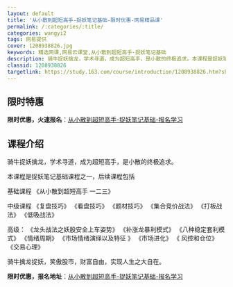 ```yaml
---
layout: default
title: '从小散到超短高手-捉妖笔记基础-限时优惠-网易精品课'
permalink: /:categories/:title/
categories: wangyi2
tags: 网易提供
cover: 1208938826.jpg
keywords: 精选网课,网易云课堂,从小散到超短高手-捉妖笔记基础
description: 骑牛捉妖擒龙，学术寻道，成为超短高手，是小散的终极追求。本课程是捉妖笔记基础课程之一，后续课程包括基础课程《从小散到超短
classid: 1208938826
targetlink: https://study.163.com/course/introduction/1208938826.htm?share=1&shareId=1025206652&utm_campaign=share&utm_medium=iphoneShare&utm_source=&utm_u=1025206652
---
```


## 限时特惠

**限时优惠，火速报名**：[从小散到超短高手-捉妖笔记基础-报名学习](https://study.163.com/course/introduction/1208938826.htm?share=1&shareId=1025206652&utm_campaign=share&utm_medium=iphoneShare&utm_source=&utm_u=1025206652)

## 课程介绍

骑牛捉妖擒龙，学术寻道，成为超短高手，是小散的终极追求。

本课程是捉妖笔记基础课程之一，后续课程包括

基础课程      《从小散到超短高手 一二三》  

中级课程    《复盘技巧》    《看盘技巧》   《题材技巧》    《集合竞价战法》   《打板战法》   《低吸战法》  

高级：        《龙头战法之妖股安全上车姿势》    《补涨龙暴利模式》     《八种稳定套利模式》   《情绪周期》    《市场情绪演绎以及特征 》   《市场进化》  《 风控和仓位》   《交易心理》

骑牛擒龙捉妖，笑傲股市，财富自由，实现人生之大自在。

**限时优惠，报名地址**：[从小散到超短高手-捉妖笔记基础-报名学习](https://study.163.com/course/introduction/1208938826.htm?share=1&shareId=1025206652&utm_campaign=share&utm_medium=iphoneShare&utm_source=&utm_u=1025206652)

